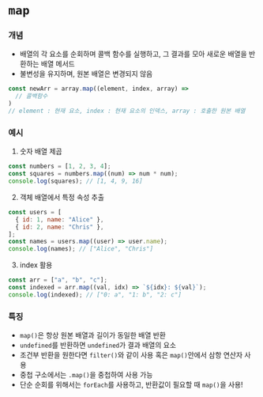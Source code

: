 # `map`

### 개념

- 배열의 각 요소를 순회하며 콜백 함수를 실행하고, 그 결과를 모아 새로운 배열을 반환하는 배열 메서드
- 불변성을 유지하며, 원본 배열은 변경되지 않음

```js
const newArr = array.map((element, index, array) =>
  // 콜백함수
)
// element : 현재 요소, index : 현재 요소의 인덱스, array : 호출한 원본 배열
```

### 예시

1. 숫자 배열 제곱

```js
const numbers = [1, 2, 3, 4];
const squares = numbers.map((num) => num * num);
console.log(squares); // [1, 4, 9, 16]
```

2. 객체 배열에서 특정 속성 추출

```js
const users = [
  { id: 1, name: "Alice" },
  { id: 2, name: "Chris" },
];
const names = users.map((user) => user.name);
console.log(names); // ["Alice", "Chris"]
```

3. index 활용

```js
const arr = ["a", "b", "c"];
const indexed = arr.map((val, idx) => `${idx}: ${val}`);
console.log(indexed); // ["0: a", "1: b", "2: c"]
```

### 특징

- `map()`은 항상 원본 배열과 길이가 동일한 배열 반환
- `undefined`를 반환하면 `undefined`가 결과 배열의 요소
- 조건부 반환을 원한다면 `filter()`와 같이 사용 혹은 `map()`안에서 삼항 연산자 사용
- 중첩 구소에서는 `.map()`을 중첩하여 사용 가능
- 단순 순회를 위해서는 `forEach`를 사용하고, 반환값이 필요할 때 `map()`을 사용!
